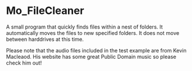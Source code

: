 # Mo_FileCleaner

A small program that quickly finds files within a nest of folders. It automatically moves the files to new specified folders. It does not move between harddrives at this time.

Please note that the audio files included in the test example are from Kevin Macleaod. His website has some great Public Domain music so please check him out!
